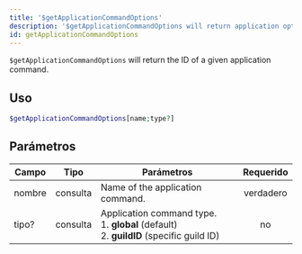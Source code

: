 ```yaml
---
title: '$getApplicationCommandOptions'
description: '$getApplicationCommandOptions will return application options of a given application command.'
id: getApplicationCommandOptions
---
```


`$getApplicationCommandOptions` will return the ID of a given application command.

## Uso

```php
$getApplicationCommandOptions[name;type?]
```

## Parámetros

| Campo  | Tipo     | Parámetros                                                                                                     | Requerido |
| ------ | -------- | -------------------------------------------------------------------------------------------------------------- |:---------:|
| nombre | consulta | Name of the application command.                                                                               | verdadero |
| tipo?  | consulta | Application command type. <br /> 1. **global** (default) <br /> 2. **guildID** (specific guild ID) |    no     |